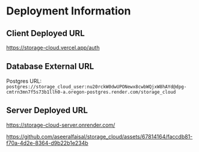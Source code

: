  <h1>Deployment Information</h1>
    <h2>Client Deployed URL</h2>
    <p><a href="https://storage-cloud.vercel.app/auth" target="_blank">https://storage-cloud.vercel.app/auth</a></p>
    <h2>Database External URL</h2>
    <p>Postgres URL: <code>postgres://storage_cloud_user:nu20rckW0dwUPONewx8cwbWQjxW8hAYd@dpg-cmtrn3mn7f5s73b1llh0-a.oregon-postgres.render.com/storage_cloud</code></p>
    <h2>Server Deployed URL</h2>
    <p><a href="https://storage-cloud-server.onrender.com/" target="_blank">https://storage-cloud-server.onrender.com/</a></p>

https://github.com/aseeralfaisal/storage_cloud/assets/67814164/faccdb81-f70a-4d2e-8364-d9b22b1e234b
